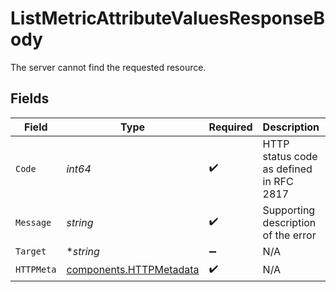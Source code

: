 # ListMetricAttributeValuesResponseBody

The server cannot find the requested resource.


## Fields

| Field                                                              | Type                                                               | Required                                                           | Description                                                        | Example                                                            |
| ------------------------------------------------------------------ | ------------------------------------------------------------------ | ------------------------------------------------------------------ | ------------------------------------------------------------------ | ------------------------------------------------------------------ |
| `Code`                                                             | *int64*                                                            | :heavy_check_mark:                                                 | HTTP status code as defined in RFC 2817                            | 404                                                                |
| `Message`                                                          | *string*                                                           | :heavy_check_mark:                                                 | Supporting description of the error                                | Entity does not exist                                              |
| `Target`                                                           | **string*                                                          | :heavy_minus_sign:                                                 | N/A                                                                |                                                                    |
| `HTTPMeta`                                                         | [components.HTTPMetadata](../../models/components/httpmetadata.md) | :heavy_check_mark:                                                 | N/A                                                                |                                                                    |